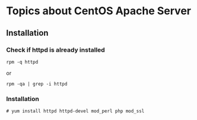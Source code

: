 # Topics about CentOS Apache Server 

## Installation

### Check if httpd is already installed
```
rpm -q httpd
```
or
```
rpm -qa | grep -i httpd
```
### Installation
```
# yum install httpd httpd-devel mod_perl php mod_ssl
```
